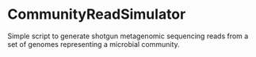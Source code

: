 # CommunityReadSimulator
Simple script to generate shotgun metagenomic sequencing reads from a set of genomes representing a microbial community.
